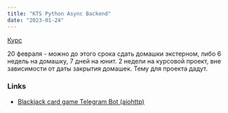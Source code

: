 ```yaml
---
title: "KTS Python Async Backend"
date: "2023-01-24"
---
```

[Курс](https://lms.metaclass.kts.studio/lesson/38/unit/77)

20 февраля - можно до этого срока сдать домашки экстерном, либо 6 недель на домашку, 7 дней на юнит.
2 недели на курсовой проект, вне зависимости от даты закрытия домашек.
Тему для проекта дадут.

### Links
- [Blackjack card game Telegram Bot (aiohttp)](https://github.com/Rush-iam/BlackjackBot)